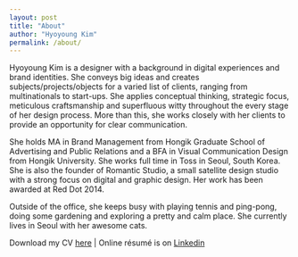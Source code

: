 ```yaml
---
layout: post
title: "About"
author: "Hyoyoung Kim"
permalink: /about/
---
```


Hyoyoung Kim is a designer with a background in digital experiences and brand identities. She conveys big ideas and creates subjects/projects/objects for a varied list of clients, ranging from multinationals to start-ups. She applies conceptual thinking, strategic focus, meticulous craftsmanship and superfluous witty throughout the every stage of her design process. More than this, she works closely with her clients to provide an opportunity for clear communication.

She holds MA in Brand Management from Hongik Graduate School of Advertising and Public Relations and a BFA in Visual Communication Design from Hongik University. She works full time in Toss in Seoul, South Korea. She is also the founder of Romantic Studio, a small satellite design studio with a strong focus on digital and graphic design. Her work has been awarded at Red Dot 2014.

Outside of the office, she keeps busy with playing tennis and ping-pong, doing some gardening and exploring a pretty and calm place. She currently lives in Seoul with her awesome cats.

Download my CV [here](https://www.dropbox.com/s/mflqvuydydry20q/hyoyoung_kim.pdf?dl=0)   |   Online résumé is on [Linkedin](https://www.linkedin.com/in/hyoyoungkim/)

